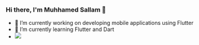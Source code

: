 ### Hi there, I'm Muhhamed Sallam 👋

- 🔭 I’m currently working on developing mobile applications using Flutter
- 🌱 I’m currently learning Flutter and Dart
- <img src="https://github-readme-stats.vercel.app/api?username=muhhammdsallam&&show_icons=true&title_color=ffffff&icon_color=bb2acf&text_color=daf7dc&bg_color=0A0E21">
